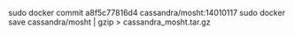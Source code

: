 sudo docker commit a8f5c77816d4 cassandra/mosht:14010117
sudo docker save cassandra/mosht | gzip > cassandra_mosht.tar.gz

